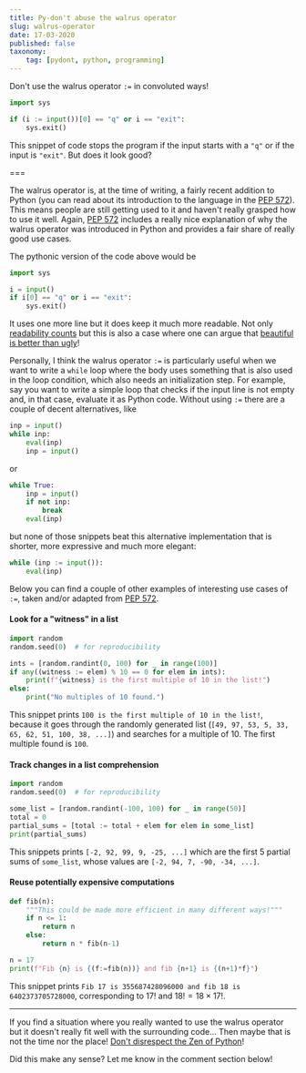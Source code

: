 ```yaml
---
title: Py-don't abuse the walrus operator
slug: walrus-operator
date: 17-03-2020
published: false
taxonomy:
    tag: [pydont, python, programming]
---
```


Don't use the walrus operator `:=` in convoluted ways!

```py
import sys

if (i := input())[0] == "q" or i == "exit":
    sys.exit()
```

This snippet of code stops the program if the input starts with a `"q"` or if the input is `"exit"`. But does it look good?

===

The walrus operator is, at the time of writing, a fairly recent addition to Python (you can read about its introduction to the language in the [PEP 572][pep-572]). This means people are still getting used to it and haven't really grasped how to use it well. Again, [PEP 572][pep-572] includes a really nice explanation of why the walrus operator was introduced in Python and provides a fair share of really good use cases.

The pythonic version of the code above would be

```py
import sys

i = input()
if i[0] == "q" or i == "exit":
    sys.exit()
```

It uses one more line but it does keep it much more readable. Not only [readability counts][zen-of-python] but this is also a case where one can argue that [beautiful is better than ugly][zen-of-python]!

Personally, I think the walrus operator `:=` is particularly useful when we want to write a `while` loop where the body uses something that is also used in the loop condition, which also needs an initialization step. For example, say you want to write a simple loop that checks if the input line is not empty and, in that case, evaluate it as Python code. Without using `:=` there are a couple of decent alternatives, like

```py
inp = input()
while inp:
    eval(inp)
    inp = input()
```

or

```py
while True:
    inp = input()
    if not inp:
        break
    eval(inp)
```

but none of those snippets beat this alternative implementation that is shorter, more expressive and much more elegant:

```py
while (inp := input()):
    eval(inp)
```

Below you can find a couple of other examples of interesting use cases of `:=`, taken and/or adapted from [PEP 572][pep-572].

#### Look for a "witness" in a list

```py
import random
random.seed(0)  # for reproducibility

ints = [random.randint(0, 100) for _ in range(100)]
if any((witness := elem) % 10 == 0 for elem in ints):
    print(f"{witness} is the first multiple of 10 in the list!")
else:
    print("No multiples of 10 found.")
```

This snippet prints `100 is the first multiple of 10 in the list!`, because it goes through the randomly generated list (`[49, 97, 53, 5, 33, 65, 62, 51, 100, 38, ...]`) and searches for a multiple of 10. The first multiple found is `100`.

#### Track changes in a list comprehension

```py
import random
random.seed(0)  # for reproducibility

some_list = [random.randint(-100, 100) for _ in range(50)]
total = 0
partial_sums = [total := total + elem for elem in some_list]
print(partial_sums)
```

This snippets prints `[-2, 92, 99, 9, -25, ...]` which are the first $5$ partial sums of `some_list`, whose values are `[-2, 94, 7, -90, -34, ...]`.

#### Reuse potentially expensive computations

```py
def fib(n):
    """This could be made more efficient in many different ways!"""
    if n <= 1:
        return n
    else:
        return n * fib(n-1)

n = 17
print(f"Fib {n} is {(f:=fib(n))} and fib {n+1} is {(n+1)*f}")
```

This snippet prints `Fib 17 is 355687428096000 and fib 18 is 6402373705728000`, corresponding to $17!$ and $18! = 18 \times 17!$.

---

If you find a situation where you really wanted to use the walrus operator but it doesn't really fit well with the surrounding code... Then maybe that is not the time nor the place! [Don't disrespect the Zen of Python][zen-of-python]!

Did this make any sense? Let me know in the comment section below!

[zen-of-python]: ../zen-of-python
[pep-572]: https://www.python.org/dev/peps/pep-0572
[pydont]: ../.